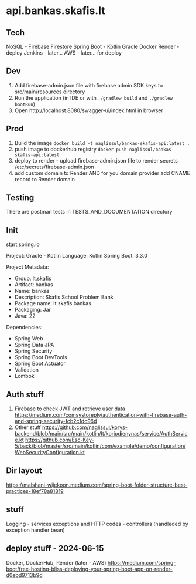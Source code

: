 # api.bankas.skafis.lt
## Tech
NoSQL - Firebase Firestore
Spring Boot - Kotlin
Gradle
Docker
Render - deploy
Jenkins - later...
AWS - later... for deploy

## Dev
1. Add firebase-admin.json file with firebase admin SDK keys to src/main/resources directory
2. Run the application (in IDE or with `./gradlew build` and `./gradlew bootRun`)
3. Open http://localhost:8080/swagger-ui/index.html in browser

## Prod
1. Build the image `docker build -t naglissul/bankas-skafis-api:latest .`
2. push image to dockerhub registry `docker push naglissul/bankas-skafis-api:latest`
3. deploy to render - upload firebase-admin.json file to render secrets /etc/secrets/firebase-admin.json
4. add custom domain to Render AND for you domain provider add CNAME record to Render domain

## Testing
There are postman tests in TESTS_AND_DOCUMENTATION directory

## Init
start.spring.io

Project: Gradle - Kotlin
Language: Kotlin
Spring Boot: 3.3.0

Project Metadata:
- Group: lt.skafis
- Artifact: bankas
- Name: bankas
- Description: Skafis School Problem Bank
- Package name: lt.skafis.bankas
- Packaging: Jar
- Java: 22

Dependencies:
- Spring Web
- Spring Data JPA
- Spring Security
- Spring Boot DevTools
- Spring Boot Actuator
- Validation
- Lombok

## Auth stuff
1. Firebase to check JWT and retrieve user data
https://medium.com/comsystoreply/authentication-with-firebase-auth-and-spring-security-fcb2c1dc96d
2. Other stuff
https://github.com/naglissul/korys-backend/blob/main/src/main/kotlin/lt/koriodienynas/service/AuthService.kt
https://github.com/Esc-Key-5/back/blob/master/src/main/kotlin/com/example/demo/configuration/WebSecurityConfiguration.kt

## Dir layout
https://malshani-wijekoon.medium.com/spring-boot-folder-structure-best-practices-18ef78a81819

## stuff
Logging - services
exceptions and HTTP codes - controllers (handleded by exception handler bean)

## deploy stuff - 2024-06-15
Docker, DockerHub, Render (later - AWS)
https://medium.com/spring-boot/free-hosting-bliss-deploying-your-spring-boot-app-on-render-d0ebd9713b9d